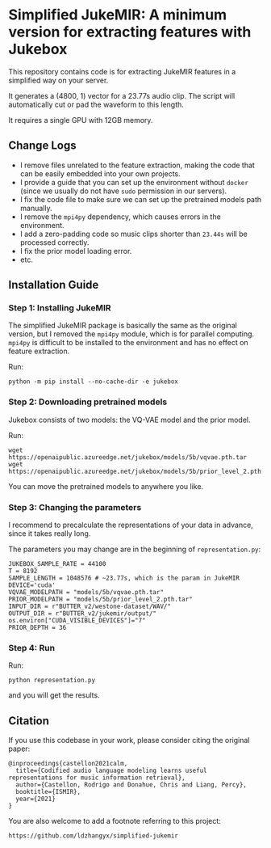 # Simplified JukeMIR: A minimum version for extracting features with Jukebox

This repository contains code is for extracting JukeMIR features in a simplified way on your server.

It generates a (4800, 1) vector for a 23.77s audio clip. The script will automatically cut or pad the waveform to this length.

It requires a single GPU with 12GB memory.

## Change Logs

- I remove files unrelated to the feature extraction, making the code that can be easily embedded into your own projects.
- I provide a guide that you can set up the environment without `docker` (since we usually do not have `sudo` permission in our servers).
- I fix the code file to make sure we can set up the pretrained models path manually.
- I remove the `mpi4py` dependency, which causes errors in the environment.
- I add a zero-padding code so music clips shorter than `23.44s` will be processed correctly.
- I fix the prior model loading error.
- etc.

## Installation Guide

### Step 1: Installing JukeMIR

The simplified JukeMIR package is basically the same as the original version, but I removed the `mpi4py` module, which is for parallel computing. `mpi4py` is difficult to be installed to the environment and has no effect on feature extraction. 

Run:

```
python -m pip install --no-cache-dir -e jukebox
```

### Step 2: Downloading pretrained models

Jukebox consists of two models: the VQ-VAE model and the prior model.

Run:

```
wget https://openaipublic.azureedge.net/jukebox/models/5b/vqvae.pth.tar
wget https://openaipublic.azureedge.net/jukebox/models/5b/prior_level_2.pth.tar
```

You can move the pretrained models to anywhere you like.

### Step 3: Changing the parameters

I recommend to precalculate the representations of your data in advance, since it takes really long.

The parameters you may change are in the beginning of `representation.py`:

```
JUKEBOX_SAMPLE_RATE = 44100
T = 8192
SAMPLE_LENGTH = 1048576 # ~23.77s, which is the param in JukeMIR
DEVICE='cuda'
VQVAE_MODELPATH = "models/5b/vqvae.pth.tar"
PRIOR_MODELPATH = "models/5b/prior_level_2.pth.tar"
INPUT_DIR = r"BUTTER_v2/westone-dataset/WAV/"
OUTPUT_DIR = r"BUTTER_v2/jukemir/output/"
os.environ["CUDA_VISIBLE_DEVICES"]="7"
PRIOR_DEPTH = 36
```

### Step 4: Run

Run:

```
python representation.py
```

and you will get the results.

## Citation

If you use this codebase in your work, please consider citing the original paper:

```
@inproceedings{castellon2021calm,
  title={Codified audio language modeling learns useful representations for music information retrieval},
  author={Castellon, Rodrigo and Donahue, Chris and Liang, Percy},
  booktitle={ISMIR},
  year={2021}
}
```

You are also welcome to add a footnote referring to this project:

```
https://github.com/ldzhangyx/simplified-jukemir
```
